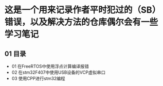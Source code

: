 # 这是一个用来记录作者平时犯过的（SB）错误，以及解决方法的仓库偶尔会有一些学习笔记
## 01 目录
- 01 在FreeRTOS中使用浮点计算编译报错
- 02 在stm32F407中使用USB设备的VCP虚拟串口
- 03 使用CPP进行stm32编程
